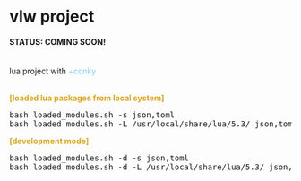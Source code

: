 # vlw project

<h4><span>STATUS: </span>COMING SOON!</h4><br />
lua project with <span style="color:skyblue;">+conky</span></br></br>

<b style="color:goldenrod;">[loaded lua packages from local system]</b>
<pre>
bash loaded_modules.sh -s json,toml
bash loaded_modules.sh -L /usr/local/share/lua/5.3/ json,toml
</pre>

<b style="color:goldenrod;">[development mode]</b>
<pre>
bash loaded_modules.sh -d -s json,toml
bash loaded_modules.sh -d -L /usr/local/share/lua/5.3/ json,toml
</pre>
